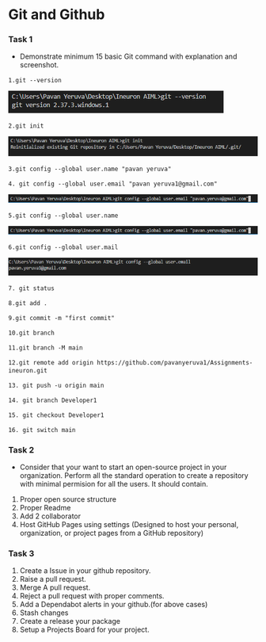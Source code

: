 
# Git and Github 

### Task 1
- Demonstrate minimum 15 basic Git command with explanation and screenshot.
``` 
1.git --version
```
![](Images/git%20version.PNG)
``` 
2.git init
```
![](Images/git%20init.PNG)
``` 
3.git config --global user.name "pavan yeruva"
```

``` 
4. git config --global user.email "pavan yeruva1@gmail.com"
```
![](Images/git%20config%20mail.PNG)
```
5.git config --global user.name
```
![](Images/git%20config%20mail.PNG)
```
6.git config --global user.mail
```
![](Images/git%20config%20mail%20data.PNG)
```
7. git status
```

```
8.git add .
```

```
9.git commit -m "first commit"
```

```
10.git branch
```

```
11.git branch -M main
```

```
12.git remote add origin https://github.com/pavanyeruva1/Assignments-ineuron.git
```

```
13. git push -u origin main
```

```
14. git branch Developer1
```

```
15. git checkout Developer1
```

```
16. git switch main
```







### Task 2 
- Consider that your want to start an open-source project in your organization. Perform all the standard operation to create a repository with minimal permision for all the users. It should contain.
1. Proper open source structure 
2. Proper Readme
3. Add 2 collaborator 
4. Host GitHub Pages using settings (Designed to host your personal, organization, or project pages from a GitHub repository)

### Task 3 
1. Create a Issue in your github repository.
2. Raise a pull request.
3. Merge A pull request.
4. Reject a pull request with proper comments.
5. Add a Dependabot alerts in your github.(for above cases)
6. Stash changes
7. Create a release your package
8. Setup a Projects Board for your project.
